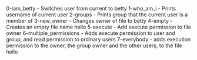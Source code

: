 0-iam_betty - Switches user from current to betty
1-who_am_i - Prints username of current user
2-groups - Prints group that the current user is a member of
3-new_owner - Changes owner of file to betty
4-empty - Creates an empty file name hello
5-execute - Add execute permission to file owner
6-multiple_permissions - Adds execute permission to user and group, and read permission to ordinary users
7-everybody - adds execution permission to the owner, the group owner and the other users, to the file hello